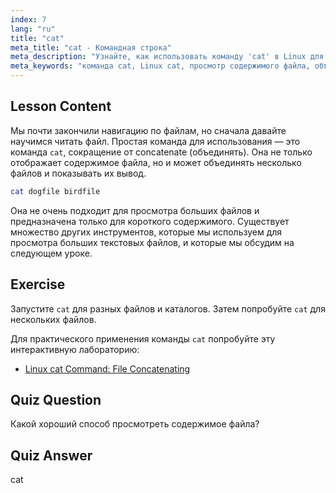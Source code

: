 ```yaml
---
index: 7
lang: "ru"
title: "cat"
meta_title: "cat - Командная строка"
meta_description: "Узнайте, как использовать команду 'cat' в Linux для просмотра содержимого файлов и их объединения. Руководство для начинающих по основным командам Linux."
meta_keywords: "команда cat, Linux cat, просмотр содержимого файла, объединение файлов, команды Linux, Linux для начинающих, учебник по Linux, руководство по Linux"
---
```


## Lesson Content

Мы почти закончили навигацию по файлам, но сначала давайте научимся читать файл. Простая команда для использования — это команда `cat`, сокращение от concatenate (объединять). Она не только отображает содержимое файла, но и может объединять несколько файлов и показывать их вывод.

```bash
cat dogfile birdfile
```

Она не очень подходит для просмотра больших файлов и предназначена только для короткого содержимого. Существует множество других инструментов, которые мы используем для просмотра больших текстовых файлов, и которые мы обсудим на следующем уроке.

## Exercise

Запустите `cat` для разных файлов и каталогов. Затем попробуйте `cat` для нескольких файлов.

Для практического применения команды `cat` попробуйте эту интерактивную лабораторию:

- [Linux cat Command: File Concatenating](https://labex.io/ru/labs/linux-linux-cat-command-file-concatenating-210986)

## Quiz Question

Какой хороший способ просмотреть содержимое файла?

## Quiz Answer

cat
